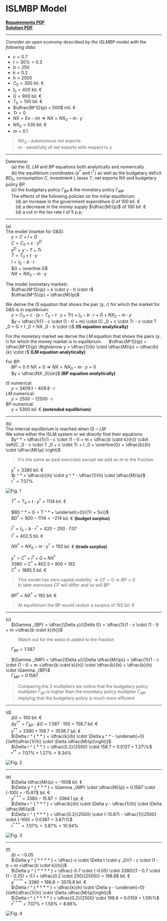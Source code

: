 # ISLMBP Model

<ins>[**Requirements PDF**](./seminar%20pdfs/S11.%20ISLMBP%20Exercise%20Requirements.pdf)  
<ins>[**Solution PDF**](./seminar%20pdfs/S11.%20ISLMBP%20Exercise%20Solved.pdf)

---
*Consider an open economy described by the ISLMBP model with the following data:*  
- $c = 0.7$
- $t = 30\% = 0.3$
- $b = 250$
- $k = 0.2$
- $h = 2500$
- $C _0 = 300$ bil. &euro;
- $I _0 = 420$ bil. &euro;
- $G = 900$ bil. &euro;
- $T _0 = 100$ bil. &euro;
- $\dfrac{M^S}{p} = 500$ mil. &euro;
- $Tr = 0$
- $NX = Ex - Im \Rightarrow NX = NX _0 - m \cdot y$
- $NX _0 = 530$ bil. &euro;
- $m = 0.1$
> $NX _0$ - autonomous net exports  
> $m$ - sensitivity of net exports with respect to $y$  

---

Determine:  
&emsp; (a) the $IS$, $LM$ and $BP$ equations both analytically and numerically  
&emsp; (b) the equilibrium coordinates ($y ^ *$ and $r ^ *$) as well as the budgetary deficit $BD _0$, consumption $C$, investment $I$, taxes $T$, net exports $NX$ and budgetary policy $BP$  
&emsp; (c) the budgetary policy $\Gamma _{BP}$ & the monetary policy $\Gamma _{MP}$  
&emsp; The effects of the following policies on the initial equilibrium:  
&emsp;&emsp; (d) an increase in the government expenditure $G$ of $100$ bil. &euro;  
&emsp;&emsp; (d) a decrease in the money supply $\dfrac{M}{p}$ of $100$ bil. &euro;  
&emsp;&emsp; (d) a cut in the tax rate $t$ of $5$ p.p.  

---

(a)  
The model (market for G&S):  
&emsp; $y = C + I + G$  
&emsp; $C = C _0 + c \cdot y ^D$  
&emsp; $y ^D = y - T + Tr$  
&emsp; $T = T _0 + t \cdot y$  
&emsp; $I = I _0 - b \cdot r$  
&emsp; $G = \overline G$  
&emsp; $NX = NX _0 - m \cdot y$  

The model (monetary market):  
&emsp; $\dfrac{M^D}{p} = k \cdot y - h \cdot r$  
&emsp; $\dfrac{M^S}{p} = \dfrac{M}{p}$  

We derive the $IS$ equation that shows the pair ($y$, $r$) for which the market for G&S is in equilibrium:  
&emsp; $y = C _0 + c \cdot (y - T _0 - t \cdot y + Tr) + I _0 - b \cdot r + G + NX _0 - m \cdot y$  
&emsp; $y = \dfrac{1}{1 - c \cdot (1 - t) + m} \cdot (C _0 + c \cdot Tr - c \cdot T _0 + G + I _0 + NX _0 - b \cdot r)$ **(IS equation analytically)**  

For the monetary market we derive the $LM$ equation that shows the pairs ($y$, $r$) for which the money market is in equilibrium.
&emsp; $\dfrac{M^S}{p} = \dfrac{M^D}{p} \Rightarrow y = \dfrac{1}{k} \cdot \dfrac{M}{p} + \dfrac{h}{k} \cdot r$ **(LM equation analytically)**  

For $BP$:  
&emsp; $BP = 0$ if $NX = 0 \Rightarrow NX = NX _0 - m \cdot y = 0$  
&emsp; $y = \dfrac{NX _0}{m}$  **(BP equation analytically)**  

$IS$ numerical:  
&emsp; $y = 3409.1 - 409.8 \cdot r$  
$LM$ numerical:  
&emsp; $y = 2500 - 12500 \cdot r$  
$BP$ numerical:  
&emsp; $y = 5300$ bil. &euro; **(extended equilibrium)**  

---

(b)  
The internal equilibrium is reached when $IS \cap LM$  
We solve either the ISLM system or we directly find their equations  
&emsp; $y^ * = \dfrac{1}{1 - c \cdot (1 - t) + m + \dfrac{b \cdot k}{h}} \cdot \left(C _0 - c \cdot T _0 + c \cdot Tr + I _0 + \overline{G} + \dfrac{b}{h} \cdot \dfrac{M}{p} \right)$  
> It's the same as past exercises except we add an $m$ to the fraction  

&emsp; $y ^ * = 3380$ bil. &euro;    
&emsp; $r ^ * = \dfrac{k}{h} \cdot y ^ * - \dfrac{1}{h} \cdot \dfrac{M}{p}$  
&emsp; $r ^ * = 7.07\%$  

![Fig. 1](images/S11.%20Fig1.png)

&emsp; $T ^ * = T _0 + t \cdot y ^ * = 1114$ bil. &euro;

&emsp; $BD ^ * = G + T ^ * + \underset{=0}{(Tr + Sv)}$  
&emsp; $BD ^ * = 900 - 1114 = -214$ bil. &euro; **(budget surplus)**  

&emsp; $I ^ * = I _0 - b \cdot r ^ * = 420 - 250 \cdot 7.07$  
&emsp; $I ^ * = 402.5$ bil. &euro;  

&emsp; $NX ^ * = NX _0 - m \cdot y ^ * = 192$ bil. &euro; **(trade surplus)**  


&emsp; $y ^ * = C ^ * + I ^ * + G + NX ^ *$  
&emsp; $3380 = C ^ * + 402.5 + 900 + 192$  
&emsp; $C ^ * = 1885.5$ bil. &euro;  
> This model has zero capital mobility $\Rightarrow CF = 0 \Rightarrow BP = 0$  
> In later exercises $CF$ will differ and so will $BP$

&emsp; $BP ^ * = NX ^ * = 192$ bil. &euro;

> At equilibrium the BP would reckon a surplus of $192$ bil. &euro;

---

(c)  
&emsp; $\Gamma _{BP} = \dfrac{\Delta y}{\Delta G} = \dfrac{1}{1 - c \cdot (1 - t) + m +\dfrac{b \cdot k}{h}}$  
> Watch out for the extra $m$ added to the fraction  

&emsp; $\Gamma _{BP} = 1.587$  

&emsp; $\Gamma _{MP} = \dfrac{\Delta y}{\Delta \dfrac{M}{p}} = \dfrac{1}{1 - c \cdot (1 - t) + m +\dfrac{b \cdot k}{h}} \cdot \dfrac{b}{h} = \dfrac{b}{h} \cdot \Gamma _{BP}$  
&emsp; $\Gamma _{MP} = 0.1587$  
> Comparing the 2 multipliers we notice that the budgetary policy multiplier $\Gamma _{BP}$ is higher than the monetary policy multiplier $\Gamma _{MP}$ implying that the budgetary policy is much more efficient

---

(d)  
&emsp; $\Delta G = 100$ bil. &euro;  
&emsp; $\Delta y ^ { * * } = \Gamma _{BP} \cdot \Delta G = 1.587 \cdot 100 = 158.7$ bil. &euro;  
&emsp; $y ^ { * * } = 3380 + 158.7 = 3538.7$ bil. &euro;  
&emsp; $\Delta r ^ { * * } = \dfrac{k}{h} \cdot \Delta y ^ * - \underset{=0}{\left(\dfrac{1}{h} \cdot \Delta \dfrac{M}{p}\right)}$  
&emsp; $\Delta r ^ { * * } = \dfrac{0.2}{2500} \cdot 158.7 = 0.0127 = 1.27\%$  
&emsp; $r ^ { * * } = 7.07\% + 1.27\% = 8.34\%$  

![Fig. 2](images/S11.%20Fig2.png)

---

(e)  
&emsp; $\Delta \dfrac{M}{p} = -100$ bil. &euro;  
&emsp; $\Delta y ^ { * * * } = \Gamma _{MP} \cdot \dfrac{M}{p} = 0.1587 \cdot (-100) = -15.87$ bil. &euro;  
&emsp; $y ^ { * * * } = 3380 - 15.87 = 3364.1$ bil. &euro;  
&emsp; $\Delta r ^ { * * * } = \dfrac{k}{h} \cdot \Delta y - \dfrac{1}{h} \cdot \Delta \dfrac{M}{p}$  
&emsp; $\Delta r ^ { * * * } = \dfrac{0.2}{2500} \cdot (-15.87) - \dfrac{1}{2500} \cdot (-100) = 0.0387 = 3.87\%$  
&emsp; $r ^ { * * * } = 7.07\% = 3.87\% = 10.94\%$  

![Fig. 3](images/S11.%20Fig3.png)

---

(f)  
&emsp; $\Delta t = -0.05$  
&emsp; $\Delta y ^ { * * * * } = \dfrac{-c \cdot \Delta t \cdot y _0}{1 - c \cdot (1 - t) + m +\dfrac{b \cdot k}{h}}$  
&emsp; $\Delta y ^ { * * * * } = \dfrac{-0.7 \cdot (-0.05) \cdot 3380}{1 - 0.7 \cdot (1 - 0.25) + 0.1 + \dfrac{0.2 \cdot 250}{2500}} = 198.8$ bil. &euro;  
&emsp; $y ^ { * * * * } = 3380 + 198.8 = 3578.8$ bil. &euro;  
&emsp; $\Delta r ^ { * * * * } = \dfrac{k}{h} \cdot \Delta y - \underset{=0}{\left(\dfrac{1}{h} \cdot \Delta \dfrac{M}{p}\right)}$  
&emsp; $\Delta r ^ { * * * * } = \dfrac{0.2}{2500} \cdot 198.8 = 0.0159 = 1.59\%$  
&emsp; $r ^ { * * * * } = 7.07\% + 1.59\% = 8.66\%$  

![Fig. 4](images/S11.%20Fig4.png)